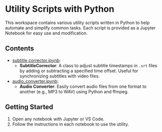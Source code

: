 # Utility Scripts with Python

This workspace contains various utility scripts written in Python to help automate and simplify common tasks. Each script is provided as a Jupyter Notebook for easy use and modification.

## Contents

- [subtitle corrector.ipynb](subtitle%20corrector.ipynb):
  - **SubtitleCorrector**: A class to adjust subtitle timestamps in `.srt` files by adding or subtracting a specified time offset. Useful for synchronizing subtitles with video files.
- [audio_converter.ipynb](audio_converter.ipynb):
  - **Audio Converter**: Easily convert audio files from one format to another (e.g., MP3 to WAV) using Python and ffmpeg.

## Getting Started

1. Open any notebook with Jupyter or VS Code.
2. Follow the instructions in each notebook to use the utility.
